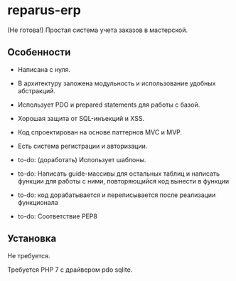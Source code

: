 # reparus-erp

(Не готова!)
Простая система учета заказов в мастерской.

## Особенности

- Написана с нуля.
- В архитектуру заложена модульность и использование удобных абстракций.
- Использует PDO и prepared statements для работы с базой.
- Хорошая защита от SQL-инъекций и XSS.
- Код спроектирован на основе паттернов MVC и MVP.
- Есть система регистрации и авторизации.


- to-do: (доработать) Использует шаблоны.
- to-do: Написать guide-массивы для остальных таблиц и написать функции для работы с ними,
повторяющийся код вынести в функции
- to-do: код дорабатывается и переписывается после реализации функционала
- to-do: Соответствие PEP8

## Установка

Не требуется.

Требуется PHP 7 с драйвером pdo sqlite.
